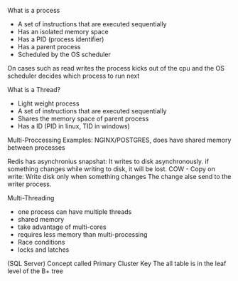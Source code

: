 What is a process
- A set of instructions that are executed sequentially
- Has an isolated memory space
- Has a PID (process identifier)
- Has a parent process
- Scheduled by the OS scheduler



On cases such as read writes the process kicks out of the cpu and the OS scheduler decides which process to run next


What is a Thread?
- Light weight process
- A set of instructions that are executed sequentially
- Shares the memory space of parent process
- Has a ID (PID in linux, TID in windows)


Multi-Proccessing
Examples: NGINX/POSTGRES, does have shared memory between processes


Redis has asynchronius snapshat: It writes to disk asynchronously.
    if something changes while writing to disk, it will be lost.
    COW - Copy on write: Write disk only when something changes
    The change alse send to the writer process. 


Multi-Threading
- one process can have multiple threads
- shared memory
- take advantage of multi-cores
- requires less memory than multi-processing
- Race conditions
- locks and latches


 (SQL Server)
 Concept called Primary Cluster Key
 The all table is in the leaf level of the B+ tree
 
